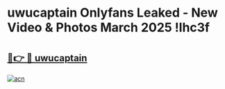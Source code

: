 # uwucaptain Onlyfans Leaked - New Video & Photos March 2025 !lhc3f

# <h2><a href="https://wg2b87.iuczelnia.edu.pl?title=uwucaptain&ref=lhc3f">🔗👉 🔴 uwucaptain</a></h2>

[![acn](https://github.com/user-attachments/assets/0f9c940e-d8b0-45ae-aac7-cd30a18b3e1c)](https://wg2b87.iuczelnia.edu.pl?title=uwucaptain&ref=lhc3f)

